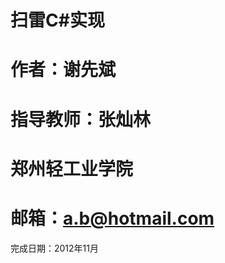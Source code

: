 扫雷C#实现
========
作者：谢先斌
========
指导教师：张灿林
========
郑州轻工业学院
========
邮箱：a.b@hotmail.com
========
完成日期：2012年11月
